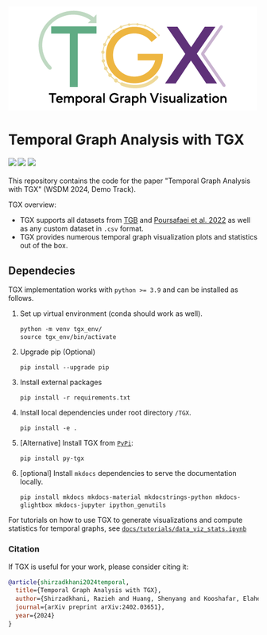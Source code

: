 <!-- # TGX -->
![TGX logo](docs/2023_TGX_logo.png)

# Temporal Graph Analysis with TGX
<h4>
	<a href="https://arxiv.org/abs/2402.03651"><img src="https://img.shields.io/badge/arXiv-pdf-yellowgreen"></a>
	<a href="https://pypi.org/project/py-tgx/"><img src="https://img.shields.io/pypi/v/py-tgx.svg?color=brightgreen"></a>
	<a href="https://complexdata-mila.github.io/TGX/"><img src="https://img.shields.io/badge/docs-orange"></a>
</h4> 

This repository contains the code for the paper "Temporal Graph Analysis with TGX" (WSDM 2024, Demo Track).

TGX overview:
- TGX supports all datasets from [TGB](https://tgb.complexdatalab.com/) and [Poursafaei et al. 2022](https://openreview.net/forum?id=1GVpwr2Tfdg) as well as any custom dataset in `.csv` format. 
- TGX provides numerous temporal graph visualization plots and statistics out of the box.


## Dependecies
TGX implementation works with `python >= 3.9` and can be installed as follows.

1. Set up virtual environment (conda should work as well).
	```
	python -m venv tgx_env/
	source tgx_env/bin/activate
	```

2. Upgrade pip (Optional)
	```
	pip install --upgrade pip
	```

3. Install external packages
	```
	pip install -r requirements.txt
	```

4. Install local dependencies under root directory `/TGX`.
	```
	pip install -e .
	```

5. [Alternative] Install TGX from [`PyPi`](https://pypi.org/project/py-tgx/):

	```
	pip install py-tgx
	```

6. [optional] Install `mkdocs` dependencies to serve the documentation locally.
	```
	pip install mkdocs mkdocs-material mkdocstrings-python mkdocs-glightbox mkdocs-jupyter ipython_genutils
	```


For tutorials on how to use TGX to generate visualizations and compute statistics for temporal graphs, see [`docs/tutorials/data_viz_stats.ipynb`](https://github.com/ComplexData-MILA/TGX/blob/master/docs/tutorials/data_viz_stats.ipynb)


### Citation
If TGX is useful for your work, please consider citing it:
```bibtex
@article{shirzadkhani2024temporal,
  title={Temporal Graph Analysis with TGX},
  author={Shirzadkhani, Razieh and Huang, Shenyang and Kooshafar, Elahe and Rabbany, Reihaneh and Poursafaei, Farimah},
  journal={arXiv preprint arXiv:2402.03651},
  year={2024}
}
```
